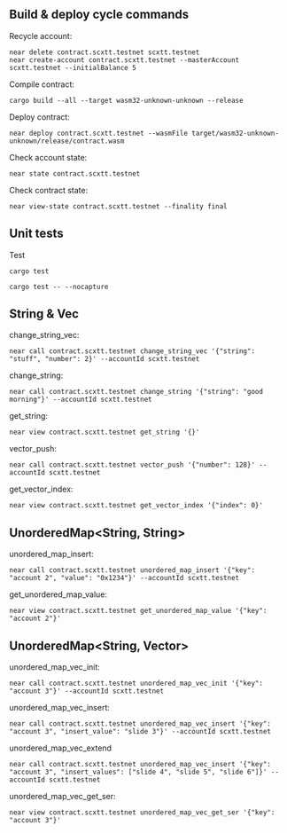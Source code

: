 ## Build & deploy cycle commands

Recycle account: 
```
near delete contract.scxtt.testnet scxtt.testnet                                                 
near create-account contract.scxtt.testnet --masterAccount scxtt.testnet --initialBalance 5
```

Compile contract:
```
cargo build --all --target wasm32-unknown-unknown --release
```

Deploy contract:
```
near deploy contract.scxtt.testnet --wasmFile target/wasm32-unknown-unknown/release/contract.wasm
```

Check account state:
```
near state contract.scxtt.testnet
```

Check contract state:
```
near view-state contract.scxtt.testnet --finality final
```

## Unit tests
Test
```
cargo test
```
```
cargo test -- --nocapture
```


## String & Vec

change_string_vec:
```
near call contract.scxtt.testnet change_string_vec '{"string": "stuff", "number": 2}' --accountId scxtt.testnet
```
	
change_string:
```
near call contract.scxtt.testnet change_string '{"string": "good morning"}' --accountId scxtt.testnet
```
get_string:
```
near view contract.scxtt.testnet get_string '{}'
```
	
vector_push:
```
near call contract.scxtt.testnet vector_push '{"number": 128}' --accountId scxtt.testnet
```
get_vector_index:
```
near view contract.scxtt.testnet get_vector_index '{"index": 0}'
```

## UnorderedMap<String, String>

unordered_map_insert:
```
near call contract.scxtt.testnet unordered_map_insert '{"key": "account 2", "value": "0x1234"}' --accountId scxtt.testnet
```
get_unordered_map_value:
```
near view contract.scxtt.testnet get_unordered_map_value '{"key": "account 2"}'
```


## UnorderedMap<String, Vector<String>>

unordered_map_vec_init:
```
near call contract.scxtt.testnet unordered_map_vec_init '{"key": "account 3"}' --accountId scxtt.testnet
```
unordered_map_vec_insert:
```
near call contract.scxtt.testnet unordered_map_vec_insert '{"key": "account 3", "insert_value": "slide 3"}' --accountId scxtt.testnet
```
unordered_map_vec_extend
```
near call contract.scxtt.testnet unordered_map_vec_insert '{"key": "account 3", "insert_values": ["slide 4", "slide 5", "slide 6"]}' --accountId scxtt.testnet
```
unordered_map_vec_get_ser:
```
near view contract.scxtt.testnet unordered_map_vec_get_ser '{"key": "account 3"}'
```